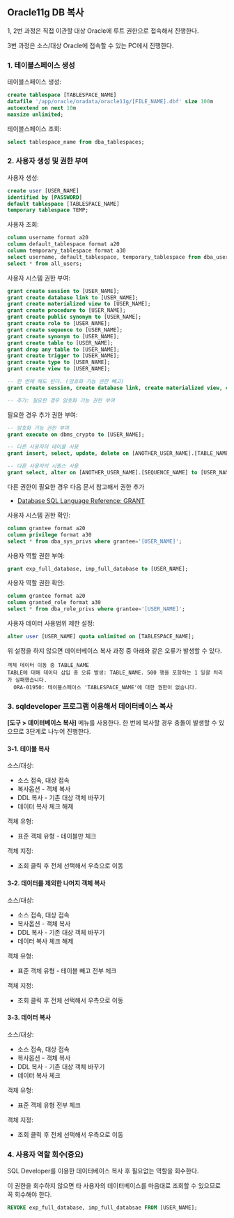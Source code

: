## Oracle11g DB 복사

1, 2번 과정은 직접 이관할 대상 Oracle에 루트 권한으로 접속해서 진행한다.

3번 과정은 소스/대상 Oracle에 접속할 수 있는 PC에서 진행한다.

### 1. 테이블스페이스 생성

테이블스페이스 생성:

```sql
create tablespace [TABLESPACE_NAME]
datafile '/app/oracle/oradata/oracle11g/[FILE_NAME].dbf' size 100m
autoextend on next 10m
maxsize unlimited;
```

테이블스페이스 조회:

```sql
select tablespace_name from dba_tablespaces;
```

### 2. 사용자 생성 및 권한 부여

사용자 생성:

```sql
create user [USER_NAME]
identified by [PASSWORD]
default tablespace [TABLESPACE_NAME]
temporary tablespace TEMP;
```

사용자 조회:

```sql
column username format a20
column default_tablespace format a20
column temporary_tablespace format a30
select username, default_tablespace, temporary_tablespace from dba_users;
select * from all_users;
```

사용자 시스템 권한 부여:

```sql
grant create session to [USER_NAME];
grant create database link to [USER_NAME];
grant create materialized view to [USER_NAME];
grant create procedure to [USER_NAME];
grant create public synonym to [USER_NAME];
grant create role to [USER_NAME];
grant create sequence to [USER_NAME];
grant create synonym to [USER_NAME];
grant create table to [USER_NAME];
grant drop any table to [USER_NAME];
grant create trigger to [USER_NAME];
grant create type to [USER_NAME];
grant create view to [USER_NAME];

-- 한 번에 해도 된다. (암호화 기능 권한 빼고)
grant create session, create database link, create materialized view, create procedure, create public synonym, create role, create sequence, create synonym, create table, drop any table, create trigger, create type, create view to [USER_NAME];

-- 추가: 필요한 경우 암호화 기능 권한 부여


```

필요한 경우 추가 권한 부여:

```sql
-- 암호화 기능 권한 부여
grant execute on dbms_crypto to [USER_NAME];

-- 다른 사용자의 테이블 사용
grant insert, select, update, delete on [ANOTHER_USER_NAME].[TABLE_NAME] to [USER_NAME];

-- 다른 사용자의 시퀀스 사용
grant select, alter on [ANOTHER_USER_NAME].[SEQUENCE_NAME] to [USER_NAME];
```

다른 권한이 필요한 경우 다음 문서 참고해서 권한 추가

- [Database SQL Language Reference: GRANT](https://docs.oracle.com/cd/B28359_01/server.111/b28286/statements_9013.htm#SQLRF01603)

사용자 시스템 권한 확인:

```sql
column grantee format a20
column privilege format a30
select * from dba_sys_privs where grantee='[USER_NAME]';
```

사용자 역할 권한 부여:

```sql
grant exp_full_database, imp_full_database to [USER_NAME];
```

사용자 역할 권한 확인:

```sql
column grantee format a20
column granted_role format a30
select * from dba_role_privs where grantee='[USER_NAME]';
```

사용자 데이터 사용범위 제한 설정:

```sql
alter user [USER_NAME] quota unlimited on [TABLESPACE_NAME];
```

위 설정을 하지 않으면 데이터베이스 복사 과정 중 아래와 같은 오류가 발생할 수 있다.

```
객체 데이터 이동 중 TABLE_NAME
TABLE에 대해 데이터 삽입 중 오류 발생: TABLE_NAME. 500 행을 포함하는 1 일괄 처리가 실패했습니다. 
  ORA-01950: 테이블스페이스 'TABLESPACE_NAME'에 대한 권한이 없습니다.
```

### 3. sqldeveloper 프로그램 이용해서 데이터베이스 복사

**[도구 > 데이터베이스 복사]** 메뉴를 사용한다. 한 번에 복사할 경우 충돌이 발생할 수 있으므로 3단계로 나누어 진행한다.

#### 3-1. 테이블 복사

소스/대상:

- 소스 접속, 대상 접속
- 복사옵션 - 객체 복사
- DDL 복사 - 기존 대상 객체 바꾸기
- 데이터 복사 체크 해제

객체 유형:

- 표준 객체 유형 - 테이블만 체크

객체 지정:

- 조회 클릭 후 전체 선택해서 우측으로 이동

#### 3-2. 데이터를 제외한 나머지 객체 복사

소스/대상:

- 소스 접속, 대상 접속
- 복사옵션 - 객체 복사
- DDL 복사 - 기존 대상 객체 바꾸기
- 데이터 복사 체크 해제

객체 유형:

- 표준 객체 유형 - 테이블 빼고 전부 체크

객체 지정:

- 조회 클릭 후 전체 선택해서 우측으로 이동

#### 3-3. 데이터 복사

소스/대상:

- 소스 접속, 대상 접속
- 복사옵션 - 객체 복사
- DDL 복사 - 기존 대상 객체 바꾸기
- 데이터 복사 체크

객체 유형:

- 표준 객체 유형 전부 체크

객체 지정:

- 조회 클릭 후 전체 선택해서 우측으로 이동


### 4. 사용자 역할 회수(중요)

SQL Developer를 이용한 데이터베이스 복사 후 필요없는 역할을 회수한다.

이 권한을 회수하지 않으면 타 사용자의 데이터베이스를 마음대로 조회할 수 있으므로 꼭 회수해야 한다.

```sql
REVOKE exp_full_database, imp_full_databsae FROM [USER_NAME];
```
